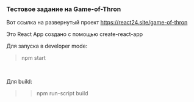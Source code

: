 ### Тестовое задание на Game-of-Thron

Вот ссылка на развернутый проект https://react24.site/game-of-thron

Это React App создано с помощью create-react-app </br>

Для запуска в developer mode:</br>
> npm start </br>
</br>

Для build:</br>
>> npm run-script build
